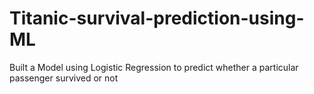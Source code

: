 # Titanic-survival-prediction-using-ML
Built a Model using Logistic Regression to predict whether a particular passenger survived or not
